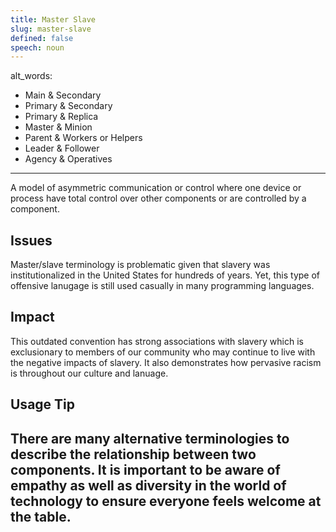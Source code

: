 ```yaml
---
title: Master Slave
slug: master-slave
defined: false
speech: noun
---
```

alt_words:
- Main & Secondary
- Primary & Secondary
- Primary & Replica
- Master & Minion
- Parent & Workers or Helpers
- Leader & Follower
- Agency & Operatives
---

A model of asymmetric communication or control where one device or process have total control over other components or are controlled by a component.

## Issues

Master/slave terminology is problematic given that slavery was institutionalized in the United States for hundreds of years. Yet, this type of offensive lanugage is still used casually in many programming languages.

## Impact

This outdated convention has strong associations with slavery which is exclusionary to members of our community who may continue to live with the negative impacts of slavery. It also demonstrates how pervasive racism is throughout our culture and lanuage. 

## Usage Tip

There are many alternative terminologies to describe the relationship between two components. It is important to be aware of empathy as well as diversity in the world of technology to ensure everyone feels welcome at the table.
---

